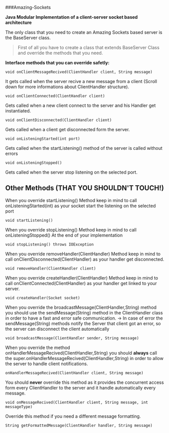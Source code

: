 ###Amazing-Sockets


**Java Modular Implementation of a client-server socket based architecture**

The only class that you need to create an Amazing Sockets based server is the BaseServer class.

> First of all you have to create a class that extends BaseServer Class and override the methods that you need.

**Interface methods that you can override safetly:**


	void onClientMessageRecived(ClientHandler client, String message)
It gets called when the server recive a new message from a client 
(Scroll down for more informations about ClientHandler structure).

	void onClientConnected(ClientHandler client)
Gets called when a new client connect to the server and his Handler get instantiated.

	void onClientDisconnected(ClientHandler client)
Gets called when a client get disconnected form the server.

	void onListeningStarted(int port)
Gets called when the startListening() method of the server is called without errors

	void onListeningStopped()
Gets called when the server stop listening on the selected port.

## **Other Methods (THAT YOU SHOULDN'T TOUCH!)**

When you override startListening() Method keep in mind to call onListeningStarted(int)
as your socket start the listening on the selected port

	void startListening()
   
When you override stopListening() Method keep in mind to call onListeningStopped()
At the end of your implementation

	void stopListening() throws IOException
    
When you override removeHandler(ClientHandler) Method keep in mind to call onClientDisconnected(ClientHandler) as your handler get disconnected.

	void removeHandler(ClientHandler client)
    
When you override createHandler(ClientHandler) Method keep in mind to call onClientConnected(ClientHandler) as your handler get linked to your server.   

	void createHandler(Socket socket)
    
When you override the broadcastMessage(ClientHandler,String) method you should use the
sendMessage(String) method in the ClientHandler class in order to have a fast and error safe communication.
-> In case of error the sendMessage(String) methods notify the Server that client got an error, so the server can disconnect the client automatically

	void broadcastMessage(ClientHandler sender, String message)
    
    
When you override the method onHandlerMessageRecived(ClientHandler,String) you should **always** call the super.onHandlerMessageRecived(ClientHandler,String) in order to allow the server to handle client notifications.

	onHandlerMessageRecived(ClientHandler client, String message)
    
You should **never** override this method as it provides the concurrent access form every ClientHandler to the server and it handle automatically every message.

	void onMessageRecived(ClientHandler client, String message, int messageType)	
    
Override this method if you need a different message formatting.

    String getFormattedMessage(ClientHandler handler, String message)


